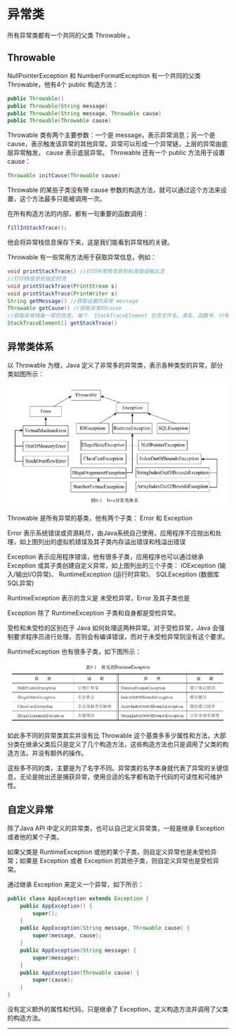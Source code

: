 #   异常类

所有异常类都有一个共同的父类 Throwable 。

##  Throwable

NullPointerException 和 NumberFormatException 有一个共同的父类 Throwable，他有4个 public 构造方法：

```Java
public Throwable()
public Throwable(String message)
public Throwable(String message, Throwable cause)
public Throwable(Throwable cause)
```

Throwable 类有两个主要参数：一个是 message，表示异常消息；另一个是 cause，表示触发该异常的其他异常。异常可以形成一个异常链，上层的异常由底层异常触发， cause 表示底层异常。 Throwable 还有一个 public 方法用于设置 cause：

```Java
Throwable initCause(Throwable cause)
```

Throwable 的某些子类没有带 cause 参数的构造方法，就可以通过这个方法来设置，这个方法最多只能被调用一次。

在所有构造方法的内部，都有一句重要的函数调用：

```Java
fillInStackTrace();
```

他会将异常栈信息保存下来，这是我们能看到异常栈的关键。

Throwable 有一些常用方法用于获取异常信息，例如：

```Java
void printStackTrace() //打印异常栈信息到标准错误输出流
//打印栈信息到指定的流
void printStackTrace(PrintStream s)
void printStackTrace(PrintWriter s)
String getMessage() //获取设置的异常 message
Throwable getCause() //获取异常的cause
//获取异常栈每一层的信息, 每个  StackTraceElement 包含文件名、类名、函数号、行号等信息
StackTraceElement[] getStackTrace()
```

##  异常类体系

以 Throwable 为根，Java 定义了非常多的异常类，表示各种类型的异常，部分类如图所示：

![20200326112622](images/20200326112622.png)

Throwable 是所有异常的基类，他有两个子类： Error 和 Exception

Error 表示系统错误或资源耗尽，由Java系统自己使用，应用程序不应抛出和处理，如上图列出的虚拟机错误及其子类内存溢出错误和栈溢出错误

Exception 表示应用程序错误，他有很多子类，应用程序也可以通过继承 Exception 或其子类创建自定义异常，如上图列出的三个子类：  IOException (输入/输出I/O异常)、 RuntimeException (运行时异常)、 SQLException (数据库SQL异常)

RuntimeException 表示的含义是 未受检异常，Error 及其子类也是

Exception 除了 RuntimeException 子类和自身都是受检异常。

受检和未受检的区别在于 Java 如何处理这两种异常。对于受检异常，Java 会强制要求程序员进行处理，否则会有编译错误，而对于未受检异常则没有这个要求。

RuntimeException 也有很多子类，如下图所示：

![20200326113605](images/20200326113605.png)

如此多不同的异常类其实并没有比 Throwable 这个基类多多少属性和方法，大部分类在继承父类后只是定义了几个构造方法，这些构造方法也只是调用了父类的构造方法，并没有额外的操作。

这些多不同的类，主要是为了名字不同。异常类的名字本身就代表了异常的关键信息，无论是抛出还是捕获异常，使用合适的名字都有助于代码的可读性和可维护性。

##  自定义异常

除了Java API 中定义的异常类，也可以自己定义异常类，一般是继承 Exception 或者他的某个子类。

如果父类是 RuntimeException 或他的某个子类，则自定义异常也是未受检异常；如果是 Exception 或者 Exception 的其他子类，则自定义异常也是受检异常。

通过继承 Exception 来定义一个异常，如下所示：

```Java
public class AppException extends Exception {
    public AppException() {
        super();
    }
    public AppException(String message, Throwable cause) {
        super(message, cause);
    }
    public AppException(String message) {
        super(message);
    }
    public AppException(Throwable cause) {
        super(cause);
    }
}
```

没有定义额外的属性和代码，只是继承了 Exception，定义构造方法并调用了父类的构造方法。

----